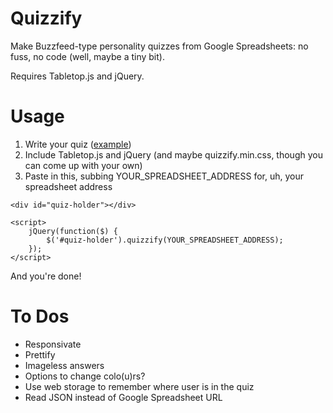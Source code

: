 Quizzify
========

Make Buzzfeed-type personality quizzes from Google Spreadsheets: no fuss, no code (well, maybe a tiny bit).

Requires Tabletop.js and jQuery.

Usage
========

1. Write your quiz (<a href="https://docs.google.com/spreadsheets/d/1v8HD8KrmIIyt_qgPCxBG6N0XNnmwJbDrUQEfVE7aPK8/pubhtml" target="_blank">example</a>)
2. Include Tabletop.js and jQuery (and maybe quizzify.min.css, though you can come up with your own)
3. Paste in this, subbing YOUR_SPREADSHEET_ADDRESS for, uh, your spreadsheet address

```
<div id="quiz-holder"></div>

<script>
    jQuery(function($) {
        $('#quiz-holder').quizzify(YOUR_SPREADSHEET_ADDRESS);
    });
</script>
```

And you're done!

To Dos 
========

* Responsivate
* Prettify
* Imageless answers
* Options to change colo(u)rs?
* Use web storage to remember where user is in the quiz
* Read JSON instead of Google Spreadsheet URL
